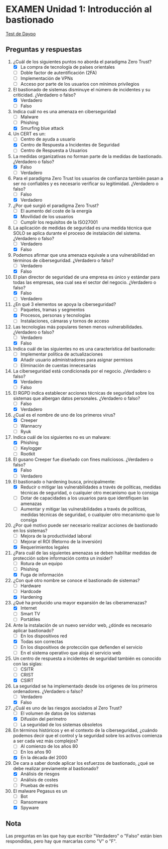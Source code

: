 # EXAMEN Unidad 1: Introducción al bastionado

[Test de Daypo](https://www.daypo.com/br-1.html)

## Preguntas y respuestas

1. ¿Cuál de los siguientes puntos no aborda el paradigma Zero Trust?
	- [x] La compra de tecnología de países orientales
	- [ ] Doble factor de autentificación (2FA)
	- [ ] Implementación de VPNs
	- [ ] Acceso por parte de los usuarios con mínimos privilegios

2. El bastionado de sistemas disminuye el número de incidentes y su criticidad. ¿Verdadero o falso?
	- [x] Verdadero
	- [ ] Falso

3. Indica cuál no es una amenaza en ciberseguridad
	- [ ] Malware
	- [ ] Phishing
	- [x] Smurfing blue attack

4. Un CERT es un:
	- [ ] Centro de ayuda a usuario
	- [x] Centro de Respuesta a Incidentes de Seguridad
	- [ ] Centro de Respuesta a Usuarios

5. La medidas organizativas no forman parte de la medidas de bastionado. ¿Verdadero o falso?
	- [x] Falso
	- [ ] Verdadero

6. Para el paradigma Zero Trust los usuarios de confianza también pasan a ser no confiables y es necesario verificar su legitimidad. ¿Verdadero o falso?
	- [ ] Falso
	- [x] Verdadero

7. ¿Por qué surgió el paradigma Zero Trust?
	- [ ] El aumento del coste de la energía
	- [x] Movilidad de los usuarios
	- [ ] Cumplir los requisitos de la ISO27001

8. La aplicación de medidas de seguridad es una medida técnica que SOLO se aplica durante el proceso de instalación del sistema. ¿Verdadero o falso?
	- [ ] Verdadero
	- [x] Falso

9. Podemos afirmar que una amenaza equivale a una vulnerabilidad en términos de ciberseguridad. ¿Verdadero o falso?
	- [ ] Verdadero
	- [x] Falso

10. El plan director de seguridad de una empresa es único y estándar para todas las empresas, sea cual sea el sector del negocio. ¿Verdadero o falso?
	- [x] Falso
	- [ ] Verdadero

11. ¿En qué 3 elementos se apoya la ciberseguridad?
	- [ ] Paquetes, tramas y segmentos
	- [x] Procesos, personas y tecnologías
	- [ ] Instalaciones, cámaras y tornos de acceso

12. Las tecnologías más populares tienen menos vulnerabilidades. ¿Verdadero o falso?
	- [ ] Verdadero
	- [x] Falso

13. Indica cuál de las siguientes no es una característica del bastionado:
	- [ ] Implementar política de actualizaciones
	- [x] Añadir usuario administradores para asignar permisos
	- [ ] Eliminación de cuentas innecesarias

14. La ciberseguridad está condicionada por el negocio. ¿Verdadero o falso?
	- [x] Verdadero
	- [ ] Falso

15. El RGPD indica establecer acciones técnicas de seguridad sobre los sistemas que albergan datos personales. ¿Verdadero o falso?
	- [ ] Falso
	- [x] Verdadero

16. ¿Cual es el nombre de uno de los primeros virus?
	- [x] Creeper
	- [ ] Wannacry
	- [ ] Ryuk

17. Indica cuál de los siguientes no es un malware:
	- [x] Phishing
	- [ ] Keylogger
	- [ ] Rootkit

18. El gusano Creeper fue diseñado con fines maliciosos. ¿Verdadero o falso?
	- [x] Falso
	- [ ] Verdadero

19. El bastionado o hardening busca, principalmente:
	- [x] Reducir o mitigar las vulnerabilidades a través de políticas, medidas técnicas de seguridad, o cualquier otro mecanismo que lo consiga
	- [ ] Dotar de capacidades a los usuarios para que identifiquen las amenazas
	- [ ] Aumentar y mitigar las vulnerabilidades a través de políticas, medidas técnicas de seguridad, o cualquier otro mecanismo que lo consiga

20. ¿Por qué motivo puede ser necesario realizar acciones de bastionado en los sistemas?
	- [ ] Mejora de la productividad laboral
	- [ ] Mejorar el ROI (Retorno de la inversión)
	- [x] Requerimientos legales

21. ¿Para cuál de las siguientes amenazas se deben habilitar medidas de protección sobre información contra un insider?
	- [ ] Rotura de un equipo
	- [ ] Phishing
	- [x] Fuga de información

22. ¿Con qué otro nombre se conoce el bastionado de sistemas?
	- [ ] Hardware
	- [ ] Hardcode
	- [x] Hardening

23. ¿Qué ha producido una mayor expansión de las ciberamenazas?
	- [x] Internet
	- [ ] Smart TV
	- [ ] Portátiles

24. Ante la instalación de un nuevo servidor web, ¿dónde es necesario aplicar bastionado?
	- [ ] En los dispositivos red
	- [x] Todas son correctas
	- [ ] En los dispositivos de protección que defienden el servicio
	- [ ] En el sistema operativo que aloja el servicio web

25. Un centro de respuesta a incidentes de seguridad también es conocido con las siglas:
	- [ ] CSITR
	- [ ] CRIST
	- [x] CSIRT

26. La seguridad se ha implementado desde los orígenes de los primeros ordenadores. ¿Verdadero o falso?
	- [ ] Verdadero
	- [x] Falso

27. ¿Cuál es uno de las riesgos asociados al Zero Trust?
	- [ ] El volumen de datos de los sistemas
	- [x] Difusión del perímetro
	- [ ] La seguridad de los sistemas obsoletos

28. En términos históricos y en el contexto de la ciberseguridad, ¿cuándo podemos decir que el control y la seguridad sobre los activos comienza a ser cada vez más complejos?
	- [ ] Al comienzo de los años 80
	- [ ] En los años 90
	- [x] En la década del 2000

29. De cara a saber donde aplicar los esfuerzos de bastionado, ¿qué se debe realizar previamente al bastionado?
	- [x] Análisis de riesgos
	- [ ] Análisis de costes
	- [ ] Pruebas de estrés

30. El malware Pegasus es un
	- [ ] Bot
	- [ ] Ransomware
	- [x] Spyware

## Nota

Las preguntas en las que hay que escribir "Verdadero" o "Falso" están bien respondidas, pero hay que marcarlas como "V" o "F".